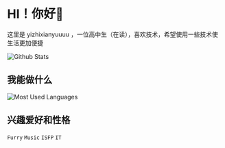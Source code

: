 # HI！你好👋

这里是 yizhixianyuuuu ，一位高中生（在读），喜欢技术，希望使用一些技术使生活更加便捷

![Github Stats](https://github-readme-stats.vercel.app/api?username=yizhixianyuuuu&show_icons=true&theme=dark&count_private=true)

## 我能做什么

![Most Used Languages](https://github-readme-stats.vercel.app/api/top-langs/?username=yizhixianyuuuu&theme=dark&layout=compact)

## 兴趣爱好和性格
`Furry`  `Music`  `ISFP`  `IT`
